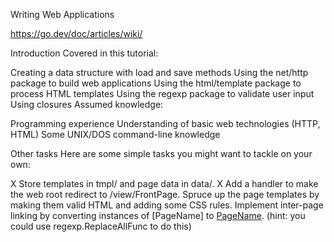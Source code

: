 Writing Web Applications


https://go.dev/doc/articles/wiki/


Introduction
Covered in this tutorial:

Creating a data structure with load and save methods
Using the net/http package to build web applications
Using the html/template package to process HTML templates
Using the regexp package to validate user input
Using closures
Assumed knowledge:

Programming experience
Understanding of basic web technologies (HTTP, HTML)
Some UNIX/DOS command-line knowledge


Other tasks
Here are some simple tasks you might want to tackle on your own:

X Store templates in tmpl/ and page data in data/.
X Add a handler to make the web root redirect to /view/FrontPage.
Spruce up the page templates by making them valid HTML and adding some CSS rules.
Implement inter-page linking by converting instances of [PageName] to
<a href="/view/PageName">PageName</a>. (hint: you could use regexp.ReplaceAllFunc to do this)
